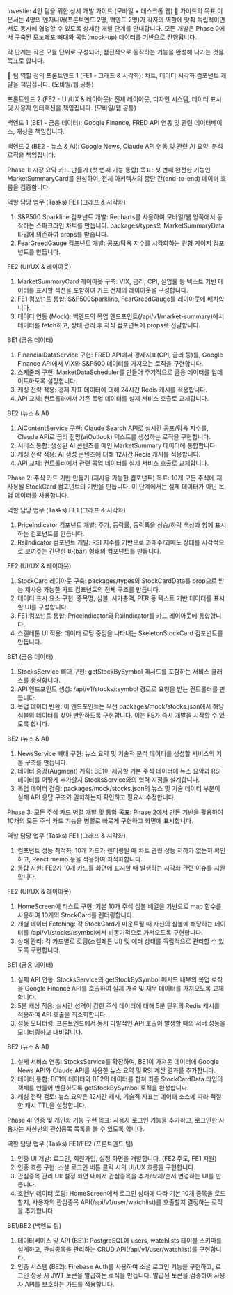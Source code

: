 Investie: 4인 팀을 위한 상세 개발 가이드 (모바일 + 데스크톱 웹)
🎯 가이드의 목표
이 문서는 4명의 엔지니어(프론트엔드 2명, 백엔드 2명)가 각자의 역할에 맞춰 독립적이면서도 동시에 협업할 수 있도록 상세한 개발 단계를 안내합니다. 모든 개발은 Phase 0에서 구축된 모노레포 뼈대와 목업(mock-up) 데이터를 기반으로 진행됩니다.

각 단계는 작은 모듈 단위로 구성되어, 점진적으로 동작하는 기능을 완성해 나가는 것을 목표로 합니다.

👥 팀 역할 정의
프론트엔드 1 (FE1 - 그래프 & 시각화): 차트, 데이터 시각화 컴포넌트 개발을 책임집니다. (모바일/웹 공통)

프론트엔드 2 (FE2 - UI/UX & 레이아웃): 전체 레이아웃, 디자인 시스템, 데이터 표시 및 사용자 인터랙션을 책임집니다. (모바일/웹 공통)

백엔드 1 (BE1 - 금융 데이터): Google Finance, FRED API 연동 및 관련 데이터베이스, 캐싱을 책임집니다.

백엔드 2 (BE2 - 뉴스 & AI): Google News, Claude API 연동 및 관련 AI 요약, 분석 로직을 책임집니다.

Phase 1: 시장 요약 카드 만들기 (첫 번째 기능 통합)
목표: 첫 번째 완전한 기능인 MarketSummaryCard를 완성하여, 전체 아키텍처의 종단 간(end-to-end) 데이터 흐름을 검증합니다.

역할	담당 업무 (Tasks)
FE1	(그래프 & 시각화)
1. S&P500 Sparkline 컴포넌트 개발: Recharts를 사용하여 모바일/웹 양쪽에서 동작하는 스파크라인 차트를 만듭니다. packages/types의 MarketSummaryData 타입에 의존하여 props를 받습니다.
2. FearGreedGauge 컴포넌트 개발: 공포/탐욕 지수를 시각화하는 원형 게이지 컴포넌트를 만듭니다.

FE2	(UI/UX & 레이아웃)
1. MarketSummaryCard 레이아웃 구축: VIX, 금리, CPI, 실업률 등 텍스트 기반 데이터를 표시할 섹션을 포함하여 카드 전체의 레이아웃을 구성합니다.
2. FE1 컴포넌트 통합: S&P500Sparkline, FearGreedGauge를 레이아웃에 배치합니다.
3. 데이터 연동 (Mock): 백엔드의 목업 엔드포인트(/api/v1/market-summary)에서 데이터를 fetch하고, 상태 관리 후 자식 컴포넌트에 props로 전달합니다.

BE1	(금융 데이터)
1. FinancialDataService 구현: FRED API에서 경제지표(CPI, 금리 등)를, Google Finance API에서 VIX와 S&P500 데이터를 가져오는 로직을 구현합니다.
2. 스케줄러 구현: MarketDataScheduler를 만들어 주기적으로 금융 데이터를 업데이트하도록 설정합니다.
3. 캐싱 전략 적용: 경제 지표 데이터에 대해 24시간 Redis 캐시를 적용합니다.
4. API 교체: 컨트롤러에서 기존 목업 데이터를 실제 서비스 호출로 교체합니다.

BE2	(뉴스 & AI)
1. AiContentService 구현: Claude Search API로 실시간 공포/탐욕 지수를, Claude API로 금리 전망(aiOutlook) 텍스트를 생성하는 로직을 구현합니다.
2. 서비스 통합: 생성된 AI 콘텐츠를 메인 MarketSummary 데이터에 통합합니다.
3. 캐싱 전략 적용: AI 생성 콘텐츠에 대해 12시간 Redis 캐시를 적용합니다.
4. API 교체: 컨트롤러에서 관련 목업 데이터를 실제 서비스 호출로 교체합니다.


Phase 2: 주식 카드 기반 만들기 (재사용 가능한 컴포넌트)
목표: 10개 모든 주식에 재사용될 StockCard 컴포넌트의 기반을 만듭니다. 이 단계에서는 실제 데이터가 아닌 목업 데이터를 사용합니다.

역할	담당 업무 (Tasks)
FE1	(그래프 & 시각화)
1. PriceIndicator 컴포넌트 개발: 주가, 등락률, 등락폭을 상승/하락 색상과 함께 표시하는 컴포넌트를 만듭니다.
2. RsiIndicator 컴포넌트 개발: RSI 지수를 기반으로 과매수/과매도 상태를 시각적으로 보여주는 간단한 바(bar) 형태의 컴포넌트를 만듭니다.

FE2	(UI/UX & 레이아웃)
1. StockCard 레이아웃 구축: packages/types의 StockCardData를 prop으로 받는 재사용 가능한 카드 컴포넌트의 전체 구조를 만듭니다.
2. 데이터 표시 요소 구현: 종목명, 심볼, 시가총액, PER 등 텍스트 기반 데이터를 표시할 UI를 구성합니다.
3. FE1 컴포넌트 통합: PriceIndicator와 RsiIndicator를 카드 레이아웃에 통합합니다.
4. 스켈레톤 UI 적용: 데이터 로딩 중임을 나타내는 SkeletonStockCard 컴포넌트를 만듭니다.

BE1	(금융 데이터)
1. StocksService 뼈대 구현: getStockBySymbol 메서드를 포함하는 서비스 클래스를 생성합니다.
2. API 엔드포인트 생성: /api/v1/stocks/:symbol 경로로 요청을 받는 컨트롤러를 만듭니다.
3. 목업 데이터 반환: 이 엔드포인트는 우선 packages/mock/stocks.json에서 해당 심볼의 데이터를 찾아 반환하도록 구현합니다. 이는 FE가 즉시 개발을 시작할 수 있도록 합니다.

BE2	(뉴스 & AI)
1. NewsService 뼈대 구현: 뉴스 요약 및 기술적 분석 데이터를 생성할 서비스의 기본 구조를 만듭니다.
2. 데이터 증강(Augment) 계획: BE1이 제공할 기본 주식 데이터에 뉴스 요약과 RSI 데이터를 어떻게 추가할지 StocksService와의 협력 지점을 설계합니다.
3. 목업 데이터 검증: packages/mock/stocks.json의 뉴스 및 기술 데이터 부분이 실제 API 응답 구조와 일치하는지 확인하고 필요시 수정합니다.


Phase 3: 모든 주식 카드 병렬 개발 및 통합
목표: Phase 2에서 만든 기반을 활용하여 10개의 모든 주식 카드 기능을 병렬로 빠르게 구현하고 화면에 표시합니다.

역할	담당 업무 (Tasks)
FE1	(그래프 & 시각화)
1. 컴포넌트 성능 최적화: 10개 카드가 렌더링될 때 차트 관련 성능 저하가 없는지 확인하고, React.memo 등을 적용하여 최적화합니다.
2. 통합 지원: FE2가 10개 카드를 화면에 표시할 때 발생하는 시각화 관련 이슈를 지원합니다.

FE2	(UI/UX & 레이아웃)
1. HomeScreen에 리스트 구현: 기본 10개 주식 심볼 배열을 기반으로 map 함수를 사용하여 10개의 StockCard를 렌더링합니다.
2. 개별 데이터 Fetching: 각 StockCard가 마운트될 때 자신의 심볼에 해당하는 데이터를 /api/v1/stocks/:symbol에서 비동기적으로 가져오도록 구현합니다.
3. 상태 관리: 각 카드별로 로딩(스켈레톤 UI) 및 에러 상태를 독립적으로 관리할 수 있도록 구현합니다.

BE1	(금융 데이터)
1. 실제 API 연동: StocksService의 getStockBySymbol 메서드 내부의 목업 로직을 Google Finance API를 호출하여 실제 가격 및 재무 데이터를 가져오도록 교체합니다.
2. 5분 캐싱 적용: 실시간 성격이 강한 주식 데이터에 대해 5분 단위의 Redis 캐시를 적용하여 API 호출을 최소화합니다.
3. 성능 모니터링: 프론트엔드에서 동시 다발적인 API 호출이 발생할 때의 서버 성능을 모니터링하고 대비합니다.

BE2	(뉴스 & AI)
1. 실제 서비스 연동: StocksService를 확장하여, BE1이 가져온 데이터에 Google News API와 Claude API를 사용한 뉴스 요약 및 RSI 계산 결과를 추가합니다.
2. 데이터 통합: BE1의 데이터와 BE2의 데이터를 합쳐 최종 StockCardData 타입의 객체를 만들어 반환하도록 getStockBySymbol 로직을 완성합니다.
3. 캐싱 전략 검토: 뉴스 요약은 12시간 캐시, 기술적 지표는 데이터 소스에 따라 적절한 캐시 TTL을 설정합니다.


Phase 4: 인증 및 개인화 기능 구현
목표: 사용자 로그인 기능을 추가하고, 로그인한 사용자는 자신만의 관심종목 목록을 볼 수 있도록 합니다.

역할	담당 업무 (Tasks)
FE1/FE2	(프론트엔드 팀)
1. 인증 UI 개발: 로그인, 회원가입, 설정 화면을 개발합니다. (FE2 주도, FE1 지원)
2. 인증 흐름 구현: 소셜 로그인 버튼 클릭 시의 UI/UX 흐름을 구현합니다.
3. 관심종목 관리 UI: 설정 화면 내에서 관심종목을 추가/삭제/순서 변경하는 UI를 만듭니다.
4. 조건부 데이터 로딩: HomeScreen에서 로그인 상태에 따라 기본 10개 종목을 로드할지, 사용자의 관심종목 API(/api/v1/user/watchlist)를 호출할지 결정하는 로직을 추가합니다.

BE1/BE2	(백엔드 팀)
1. 데이터베이스 및 API (BE1): PostgreSQL에 users, watchlists 테이블 스키마를 설계하고, 관심종목을 관리하는 CRUD API(/api/v1/user/watchlist)를 구현합니다.
2. 인증 시스템 (BE2): Firebase Auth를 사용하여 소셜 로그인 기능을 구현하고, 로그인 성공 시 JWT 토큰을 발급하는 로직을 만듭니다. 발급된 토큰을 검증하여 사용자 API를 보호하는 가드를 적용합니다.

